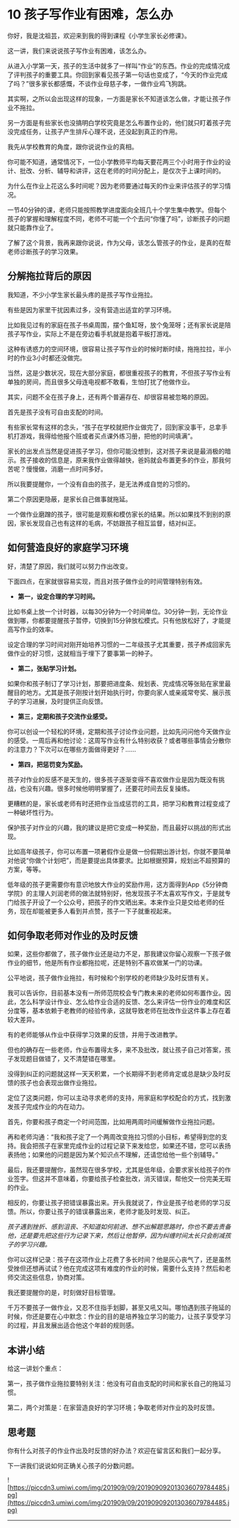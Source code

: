 # 10 孩子写作业有困难，怎么办

你好，我是沈祖芸，欢迎来到我的得到课程《小学生家长必修课》。

这一讲，我们来说说孩子写作业有困难，该怎么办。

从进入小学第一天，孩子的生活中就多了一样叫“作业”的东西。作业的完成情况成了评判孩子的重要工具。你回到家看见孩子第一句话也变成了，“今天的作业完成了吗？”很多家长都感慨，不谈作业母慈子孝，一做作业鸡飞狗跳。

其实啊，之所以会出现这样的现象，一方面是家长不知道该怎么做，才能让孩子作业不拖拉。

另一方面是有些家长也没搞明白学校究竟是怎么布置作业的，他们就只盯着孩子完没完成任务，让孩子产生排斥心理不说，还没起到真正的作用。

我先从学校教育的角度，跟你说说作业的真相。

你可能不知道，通常情况下，一位小学教师平均每天要花两三个小时用于作业的设计、批改、分析、辅导和讲评，这在老师的时间分配上，是仅次于上课时间的。

为什么在作业上花这么多时间呢？因为老师要通过每天的作业来评估孩子的学习情况。

一节40分钟的课，老师只能按照教学进度面向全班几十个学生集中教学。但每个孩子的掌握和理解程度不同，老师不可能一个个去问“你懂了吗”，诊断孩子的问题就只能靠作业了。

了解了这个背景，我再来跟你说说，作为父母，该怎么管孩子的作业，是真的在帮老师诊断孩子的学习效果。

## 分解拖拉背后的原因

我知道，不少小学生家长最头疼的是孩子写作业拖拉。

有些是因为家里干扰因素过多，没有营造出适宜的学习环境。

比如我见过有的家庭在孩子书桌周围，摆个鱼缸呀，放个兔笼呀；还有家长说是陪孩子写作业，实际上不是在旁边看手机就是抱着平板打游戏。

这种有诱惑力的空间环境，很容易让孩子写作业的时候时断时续，拖拖拉拉，半小时的作业3小时都还没做完。

当然，这是少数状况，现在大部分家庭，都很重视孩子的教育，不但孩子写作业有单独的房间，而且很多父母连电视都不敢看，生怕打扰了他做作业。

其实，问题不全在孩子身上，还有两个普遍存在、却很容易被忽略的原因。

首先是孩子没有可自由支配的时间。

有些家长常有这样的念头，“孩子在学校就把作业做完了，回到家没事干，总拿手机打游戏，我得给他报个班或者买点课外练习册，把他的时间填满”。

家长的出发点当然是促进孩子学习，但你可能没想到，这对孩子来说是最消极的暗示。孩子接收的信息是，原来我作业做得越快，爸妈就会布置更多的作业，那我何苦呢？慢慢做，消磨一点时间多好。

所以我要提醒你，一个没有自由的孩子，是无法养成自觉的习惯的。

第二个原因更隐蔽，是家长自己做事就拖延。

一个做作业磨蹭的孩子，很可能是观察和模仿家长的结果。所以如果找不到别的原因，家长发现自己也有这样的毛病，不妨跟孩子相互监督，结对纠正。

## 如何营造良好的家庭学习环境

好，清楚了原因，我们就可以努力作出改变。

下面四点，在家就很容易实现，而且对孩子做作业的时间管理特别有效。

* **第一，设定合理的学习时间。** 

比如书桌上放一个计时器，以每30分钟为一个时间单位。30分钟一到，无论作业做到哪，你都要提醒孩子暂停，切换到15分钟放松模式。只有他放松好了，才能提高写作业的效率。

设定合理的学习时间对刚开始培养习惯的一二年级孩子尤其重要，孩子养成回家先做作业的好习惯，这就相当于埋下了要事第一的种子。

* **第二，张贴学习计划。** 

如果你和孩子制订了学习计划，那要把进度条、规划表、完成情况等张贴在家里最醒目的地方。尤其是孩子刚按计划开始执行时，你要向家人或亲戚常夸奖、展示孩子的学习进展，及时提供正向反馈。

* **第三，定期和孩子交流作业感受。** 

你可以创设一个轻松的环境，定期和孩子讨论作业问题，比如先问问他今天做作业的感受。一周后再和他讨论：这周写作业有什么特别收获？或者哪些事情会分散你的注意力？下次可以在哪些方面做得更好？……

* **第四，把惩罚变为奖励。** 

孩子对作业的反感不是天生的，很多孩子逐渐变得不喜欢做作业是因为既没有挑战，也没有兴趣。很多时候他明明掌握了，还要花时间去反复操练。

更糟糕的是，家长或老师有时还把作业当成惩罚的工具，把学习和教育过程变成了一种破坏性行为。

保护孩子对作业的兴趣，我的建议是把它变成一种奖励，而且最好以挑战的形式出现。

比如高年级孩子，你可以布置一项暑假作业是做一份假期出游计划，你就不要简单对他说“你做个计划吧”，而是要提出具体要求。比如根据预算，规划出不超预算的方案，等等。

低年级的孩子更需要你有意识地放大作业的奖励作用，这方面得到App《5分钟商学院》的主理人刘润老师的做法就特别好，他发现孩子不太喜欢写作文，于是就专门给孩子开设了一个公众号，把孩子的作文晒出来。本来作业只是交给老师的任务，现在却能被更多人看到并点赞，孩子一下子就重视起来。

## 如何争取老师对作业的及时反馈

如果，这些你都做了，孩子做作业还是动力不足，那我建议你留心观察一下孩子做作业的细节，他是所有作业都拖拉呢，还是特别不喜欢做某一门的功课。

公平地说，孩子做作业拖拉，有时候和个别学校的老师缺少及时反馈有关。

我可以告诉你，目前基本没有一所师范院校会专门教未来的老师如何布置作业。因此，怎么科学设计作业、怎么给作业合适的反馈、怎么来评估一份作业的难度和区分度等，基本依赖于老教师的经验传承，这就导致老师在批改作业这件事上存在着较大差异。

有的老师能够从作业中获得学习效果的反馈，并用于改进教学。

但也的确存在一些老师，作业布置得太多，来不及批改，就让孩子自己对答案，孩子发现题目做错了，又不清楚错在哪里。

没得到纠正的问题就这样一天天积累，一个长期得不到老师肯定或总是缺少及时反馈的孩子也会表现出做作业拖拉。

定位了这类问题，你可以主动寻求老师的支持，用家庭和学校配合的方式，找到激发孩子完成作业的内在动力。

首先，你要和孩子商定一个时间范围，比如用两周时间缓解做作业拖拉问题。

再和老师沟通：“我和孩子定了一个两周改变拖拉习惯的小目标，希望得到您的支持。我会把孩子在家里完成作业的过程记录下来发给您，如果还不错，您可以表扬表扬他；如果他的问题是因为某个知识点不理解，还请您给他一些个别辅导。”

最后，我还要提醒你，虽然现在很多学校，尤其是低年级，会要求家长给孩子的作业签字。但这并不意味着，你要给孩子检查批改，消灭错误，帮他交一份完美无瑕的作业。

相反的，你要让孩子把错误暴露出来。开头我就说了，作业是孩子给老师的学习反馈。所以，你要让孩子的错误暴露出来，老师才能及时发现、纠正。

 *孩子遇到挫折、感到沮丧、不知道如何前进、想不出解题思路时，你也不要去责备他，还是要先把这些行为记录下来，然后让他暂停，因为纠缠时间太长只会削减孩子的学习兴趣。*

你可以这样记录：孩子在这项作业上花费了多长时间？他是灰心丧气了，还是虽然受挫但还想再试试？他在完成这项有难度的作业的时候，需要什么支持？然后和老师交流这些信息，协商对策。

我还要提醒你的是，时刻做好目标管理。

千万不要孩子一做作业，又忍不住指手划脚，甚至又吼又叫。哪怕遇到孩子拖延的时候，你还是要在心中默念：作业的目的是培养独立学习的能力，让孩子享受学习的过程，并且发展出适合他这个年龄的规则感。

## 本讲小结

给这一讲划个重点：

第一，孩子做作业拖拉要特别关注：他没有可自由支配的时间和家长自己的拖延习惯。

第二，两个对策是：在家营造良好的学习环境；争取老师对作业的及时反馈。

## 思考题

你有什么对孩子的作业作出及时反馈的好办法？欢迎在留言区和我们一起分享。

下一讲我们说说如何正确关心孩子的分数问题。

![https://piccdn3.umiwi.com/img/201909/09/201909092013036079784485.jpg](https://piccdn3.umiwi.com/img/201909/09/201909092013036079784485.jpg)

---
